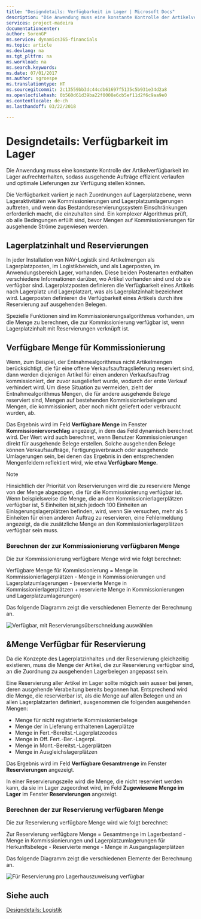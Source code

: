 ```yaml
---
title: "Designdetails: Verfügbarkeit im Lager | Microsoft Docs"
description: "Die Anwendung muss eine konstante Kontrolle der Artikelverfügbarkeit im Lager aufrechterhalten, sodass ausgehende Aufträge effizient verlaufen und optimale Lieferungen zur Verfügung stellen können."
services: project-madeira
documentationcenter: 
author: SorenGP
ms.service: dynamics365-financials
ms.topic: article
ms.devlang: na
ms.tgt_pltfrm: na
ms.workload: na
ms.search.keywords: 
ms.date: 07/01/2017
ms.author: sgroespe
ms.translationtype: HT
ms.sourcegitcommit: 2c13559bb3dc44cdb61697f5135c5b931e34d2a8
ms.openlocfilehash: 0b560d61d39ba22f0008e6cb5ef11d2f6c9aa9e0
ms.contentlocale: de-ch
ms.lasthandoff: 03/22/2018

---
```

# <a name="design-details-availability-in-the-warehouse"></a>Designdetails: Verfügbarkeit im Lager
Die Anwendung muss eine konstante Kontrolle der Artikelverfügbarkeit im Lager aufrechterhalten, sodass ausgehende Aufträge effizient verlaufen und optimale Lieferungen zur Verfügung stellen können.  

 Die Verfügbarkeit variiert je nach Zuordnungen auf Lagerplatzebene, wenn Lageraktivitäten wie Kommissionierungen und Lagerplatzumlagerungen auftreten, und wenn das Bestandsreservierungssystem Einschränkungen erforderlich macht, die einzuhalten sind. Ein komplexer Algorithmus prüft, ob alle Bedingungen erfüllt sind, bevor Mengen auf Kommissionierungen für ausgehende Ströme zugewiesen werden.  

## <a name="bin-content-and-reservations"></a>Lagerplatzinhalt und Reservierungen  
 In jeder Installation von NAV-Logistik sind Artikelmengen als Lagerplatzposten, im Logistikbereich, und als Lagerposten, im Anwendungsbereich Lager, vorhanden. Diese beiden Postenarten enthalten verschiedene Informationen darüber, wo Artikel vorhanden sind und ob sie verfügbar sind. Lagerplatzposten definieren die Verfügbarkeit eines Artikels nach Lagerplatz und Lagerplatzart, was als Lagerplatzinhalt bezeichnet wird. Lagerposten definieren die Verfügbarkeit eines Artikels durch ihre Reservierung auf ausgehenden Belegen.  

 Spezielle Funktionen sind im Kommissionierungsalgorithmus vorhanden, um die Menge zu berechnen, die zur Kommissionierung verfügbar ist, wenn Lagerplatzinhalt mit Reservierungen verknüpft ist.  

## <a name="quantity-available-to-pick"></a>Verfügbare Menge für Kommissionierung  
 Wenn, zum Beispiel, der Entnahmealgorithmus nicht Artikelmengen berücksichtigt, die für eine offene Verkaufsauftragslieferung reserviert sind, dann werden diejenigen Artikel für einen anderen Verkaufsauftrag kommissioniert, der zuvor ausgeliefert wurde, wodurch der erste Verkauf verhindert wird. Um diese Situation zu vermeiden, zieht der Entnahmealgorithmus Mengen, die für andere ausgehende Belege reserviert sind, Mengen auf bestehenden Kommissionierbelegen und Mengen, die kommissioniert, aber noch nicht geliefert oder verbraucht wurden, ab.  

 Das Ergebnis wird im Feld **Verfügbare Menge** im Fenster **Kommissioniervorschlag** angezeigt, in dem das Feld dynamisch berechnet wird. Der Wert wird auch berechnet, wenn Benutzer Kommissionierungen direkt für ausgehende Belege erstellen. Solche ausgehenden Belege können Verkaufsaufträge, Fertigungsverbrauch oder ausgehende Umlagerungen sein, bei denen das Ergebnis in den entsprechenden Mengenfeldern reflektiert wird, wie etwa **Verfügbare Menge.**  

> [!NOTE]  
>  Hinsichtlich der Priorität von Reservierungen wird die zu reserviere Menge von der Menge abgezogen, die für die Kommissionierung verfügbar ist. Wenn beispielsweise die Menge, die an den Kommissionierlagerplätzen verfügbar ist, 5 Einheiten ist,sich jedoch 100 Einheiten an Einlagerungslagerplätzen befinden, wird, wenn Sie versuchen, mehr als 5 Einheiten für einen anderen Auftrag zu reservieren, eine Fehlermeldung angezeigt, da die zusätzliche Menge an den Kommissionierlagerplätzen verfügbar sein muss.  

### <a name="calculating-the-quantity-available-to-pick"></a>Berechnen der zur Kommissionierung verfügbaren Menge  
 Die zur Kommissionierung verfügbare Menge wird wie folgt berechnet:  

 Verfügbare Menge für Kommissionierung = Menge in Kommissionierlagerplätzen - Menge in Kommissionierungen und Lagerplatzumlagerungen - (reservierte Menge in Kommissionierlagerplätzen + reservierte Menge in Kommissionierungen und Lagerplatzumlagerungen)  

 Das folgende Diagramm zeigt die verschiedenen Elemente der Berechnung an.  

 ![Verfügbar, mit Reservierungsüberschneidung auswählen](media/design_details_warehouse_management_availability_2.png "design_details_warehouse_management_availability_2")  

## <a name="quantity-available-to-reserve"></a>&Menge Verfügbar für Reservierung  
 Da die Konzepte des Lagerplatzinhaltes und der Reservierung gleichzeitig existieren, muss die Menge der Artikel, die zur Reservierung verfügbar sind, an die Zuordnung zu ausgehenden Lagerbelegen angepasst sein.  

 Eine Reservierung aller Artikel im Lager sollte mögich sein ausser bei jenen, deren ausgehende Verabeitung bereits begonnen hat. Entsprechend wird die Menge, die reservierbar ist, als die Menge auf allen Belegen und an allen Lagerplatzarten definiert, ausgenommen die folgenden ausgehenden Mengen:  

-   Menge für nicht registrierte Kommissionierbelege  
-   Menge der in Lieferung enthaltenen Lagerplätze  
-   Menge in Fert.-Bereitst.-Lagerplatzcodes  
-   Menge in Off. Fert.-Ber.-Lagerpl.  
-   Menge in Mont.-Bereitst.-Lagerplätzen  
-   Menge in Ausgleichslagerplätzen  

 Das Ergebnis wird im Feld **Verfügbare Gesamtmenge** im Fenster **Reservierungen** angezeigt.  

 In einer Reservierungszeile wird die Menge, die nicht reserviert werden kann, da sie im Lager zugeordnet wird, im Feld **Zugewiesene Menge im Lager** im Fenster **Reservierungen** angezeigt.  

### <a name="calculating-the-quantity-available-to-reserve"></a>Berechnen der zur Reservierung verfügbaren Menge  
 Die zur Reservierung verfügbare Menge wird wie folgt berechnet:  

 Zur Reservierung verfügbare Menge = Gesamtmenge im Lagerbestand - Menge in Kommissionierungen und Lagerplatzumlagerungen für Herkunftsbelege - Reservierte menge - Menge in Ausgangslagerplätzen  

 Das folgende Diagramm zeigt die verschiedenen Elemente der Berechnung an.  

 ![Für Reservierung pro Lagerhauszuweisung verfügbar](media/design_details_warehouse_management_availability_3.png "design_details_warehouse_management_availability_3")  

## <a name="see-also"></a>Siehe auch  
 [Designdetails: Logistik](design-details-warehouse-management.md)

